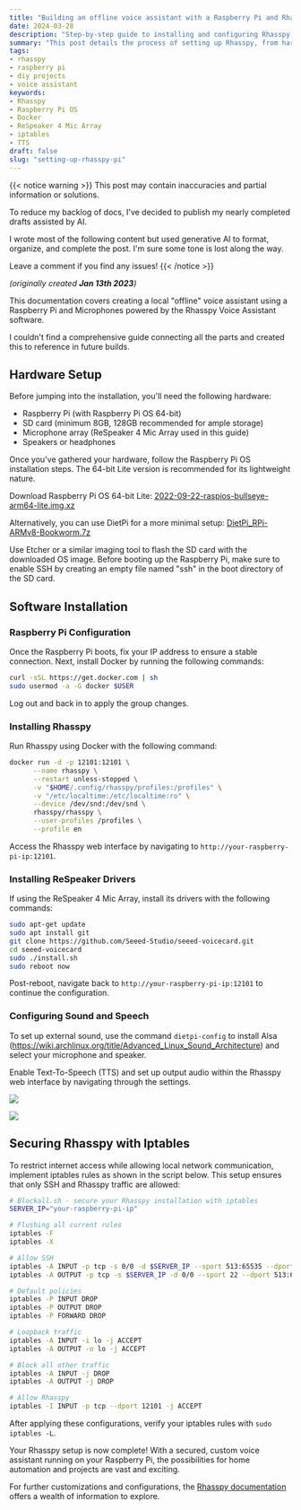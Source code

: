 ```yaml
---
title: "Building an offline voice assistant with a Raspberry Pi and Rhasspy"
date: 2024-03-28
description: "Step-by-step guide to installing and configuring Rhasspy on a Raspberry Pi."
summary: "This post details the process of setting up Rhasspy, from hardware preparation to software installation and configuration, including securing the device with iptables."
tags:
- rhasspy
- raspberry pi
- diy projects
- voice assistant
keywords:
- Rhasspy
- Raspberry Pi OS
- Docker
- ReSpeaker 4 Mic Array
- iptables
- TTS
draft: false
slug: "setting-up-rhasspy-pi"
---
```


{{< notice warning >}}
This post may contain inaccuracies and partial information or solutions.

To reduce my backlog of docs, I've decided to publish my nearly completed drafts assisted by AI.

I wrote most of the following content but used generative AI to format, organize, and complete the post. I'm sure some tone is lost along the way.

Leave a comment if you find any issues!
{{< /notice >}}

_(originally created **Jan 13th 2023**)_

This documentation covers creating a local "offline" voice assistant using a Raspberry Pi and Microphones powered by the Rhasspy Voice Assistant software.

I couldn't find a comprehensive guide connecting all the parts and created this to reference in future builds.

## Hardware Setup

Before jumping into the installation, you'll need the following hardware:

- Raspberry Pi (with Raspberry Pi OS 64-bit)
- SD card (minimum 8GB, 128GB recommended for ample storage)
- Microphone array (ReSpeaker 4 Mic Array used in this guide)
- Speakers or headphones

Once you've gathered your hardware, follow the Raspberry Pi OS installation steps. The 64-bit Lite version is recommended for its lightweight nature.

Download Raspberry Pi OS 64-bit Lite:
[2022-09-22-raspios-bullseye-arm64-lite.img.xz](https://downloads.raspberrypi.org/raspios_lite_arm64/images/raspios_lite_arm64-2022-09-26/)

Alternatively, you can use DietPi for a more minimal setup:
[DietPi_RPi-ARMv8-Bookworm.7z](https://dietpi.com/downloads/images/)

Use Etcher or a similar imaging tool to flash the SD card with the downloaded OS image. Before booting up the Raspberry Pi, make sure to enable SSH by creating an empty file named "ssh" in the boot directory of the SD card.

## Software Installation

### Raspberry Pi Configuration

Once the Raspberry Pi boots, fix your IP address to ensure a stable connection. Next, install Docker by running the following commands:

```bash
curl -sSL https://get.docker.com | sh
sudo usermod -a -G docker $USER
```

Log out and back in to apply the group changes.

### Installing Rhasspy

Run Rhasspy using Docker with the following command:

```bash
docker run -d -p 12101:12101 \
      --name rhasspy \
      --restart unless-stopped \
      -v "$HOME/.config/rhasspy/profiles:/profiles" \
      -v "/etc/localtime:/etc/localtime:ro" \
      --device /dev/snd:/dev/snd \
      rhasspy/rhasspy \
      --user-profiles /profiles \
      --profile en
```

Access the Rhasspy web interface by navigating to `http://your-raspberry-pi-ip:12101`.

### Installing ReSpeaker Drivers

If using the ReSpeaker 4 Mic Array, install its drivers with the following commands:

```bash
sudo apt-get update
sudo apt install git
git clone https://github.com/Seeed-Studio/seeed-voicecard.git
cd seeed-voicecard
sudo ./install.sh
sudo reboot now
```

Post-reboot, navigate back to `http://your-raspberry-pi-ip:12101` to continue the configuration.

### Configuring Sound and Speech

To set up external sound, use the command `dietpi-config` to install Alsa (https://wiki.archlinux.org/title/Advanced_Linux_Sound_Architecture) and select your microphone and speaker.

Enable Text-To-Speech (TTS) and set up output audio within the Rhasspy web interface by navigating through the settings.

![](/img/rhasspy.png)

![](/img/rhasspy-2.png)

## Securing Rhasspy with Iptables

To restrict internet access while allowing local network communication, implement iptables rules as shown in the script below. This setup ensures that only SSH and Rhasspy traffic are allowed:

```bash
# Blockall.sh - secure your Rhasspy installation with iptables
SERVER_IP="your-raspberry-pi-ip"

# Flushing all current rules
iptables -F
iptables -X

# Allow SSH
iptables -A INPUT -p tcp -s 0/0 -d $SERVER_IP --sport 513:65535 --dport 22 -m state --state NEW,ESTABLISHED -j ACCEPT
iptables -A OUTPUT -p tcp -s $SERVER_IP -d 0/0 --sport 22 --dport 513:65535 -m state --state ESTABLISHED -j ACCEPT

# Default policies
iptables -P INPUT DROP
iptables -P OUTPUT DROP
iptables -P FORWARD DROP

# Loopback traffic
iptables -A INPUT -i lo -j ACCEPT
iptables -A OUTPUT -o lo -j ACCEPT

# Block all other traffic
iptables -A INPUT -j DROP
iptables -A OUTPUT -j DROP

# Allow Rhasspy
iptables -I INPUT -p tcp --dport 12101 -j ACCEPT
```

After applying these configurations, verify your iptables rules with `sudo iptables -L`.

Your Rhasspy setup is now complete! With a secured, custom voice assistant running on your Raspberry Pi, the possibilities for home automation and projects are vast and exciting.

For further customizations and configurations, the [Rhasspy documentation](https://rhasspy.readthedocs.io/en/latest/installation/) offers a wealth of information to explore.